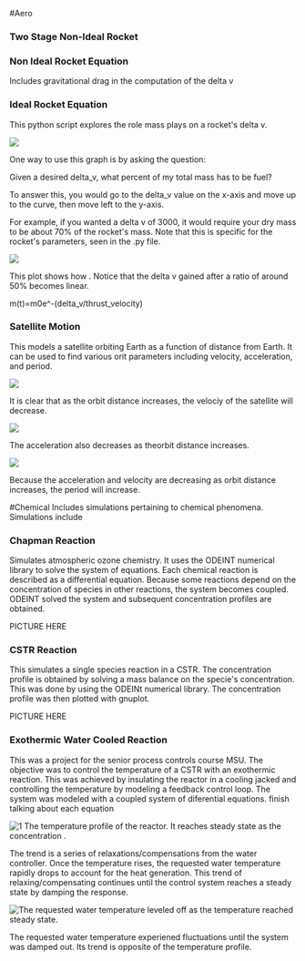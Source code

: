 #Aero

### Two Stage Non-Ideal Rocket

### Non Ideal Rocket Equation

Includes gravitational drag in the computation of the delta v

### Ideal Rocket Equation

This python script explores the role mass plays on a rocket's delta v.

![](https://github.com/ThomasThelen/Simulations/blob/master/Aero/Ideal%20Rocket%20Equation/DryWeight.png)

One way to use this graph is by asking the question:

Given a desired delta_v, what percent of my total mass has to be fuel? 

To answer this, you would go to the delta_v value on the x-axis and move up to the curve, then move left to the y-axis.

For example, if you wanted a delta v of 3000, it would require your dry mass to be about 70% of the rocket's mass. Note that this is specific for the rocket's parameters, seen in the .py file.



![](https://github.com/ThomasThelen/Simulations/blob/master/Aero/Ideal%20Rocket%20Equation/MassRatio.png?raw=true)

This plot shows how . Notice that the delta v gained after a ratio of around 50% becomes linear. 



m(t)=m0e^-(delta_v/thrust_velocity)

### Satellite Motion

This models a satellite orbiting Earth as a function of distance from Earth. It can be used to find various orit parameters including velocity, acceleration, and period.



![](https://github.com/ThomasThelen/Simulations/blob/master/Aero/Satellite%20Motion/figure_1.png?raw=true)

It is clear that as the orbit distance increases, the velociy of the satellite will decrease.

![](https://github.com/ThomasThelen/Simulations/blob/master/Aero/Satellite%20Motion/figure_1-1.png)

The acceleration also decreases as theorbit distance increases.

![](https://github.com/ThomasThelen/Simulations/blob/master/Aero/Satellite%20Motion/figure_1-2.png?raw=true)

Because the acceleration and velocity are decreasing as orbit distance increases, the period will increase. 




#Chemical
Includes simulations pertaining to chemical phenomena. Simulations include

### Chapman Reaction

Simulates atmospheric ozone chemistry. It uses the ODEINT numerical library to solve the system of equations. Each chemical reaction is described as a differential equation. Because some reactions depend on the concentration of species in other reactions, the system becomes coupled. ODEINT solved the system and subsequent concentration profiles are obtained.

PICTURE HERE

### CSTR Reaction

This simulates a single species reaction in a CSTR. The concentration profile is obtained by solving a mass balance on the specie's concentration. This was done by using the ODEINt numerical library. The concentration profile was then plotted with gnuplot.

PICTURE HERE

### Exothermic Water Cooled Reaction

This was a project for the senior process controls course MSU. The objective was to control the temperature of a CSTR with an exothermic reaction. This was achieved by insulating the reactor in a cooling jacked and controlling the temperature by modeling a feedback control loop. The system was modeled with a coupled system of diferential equations. finish talking about each equation

![1 The temperature profile of the reactor. It reaches steady state as the concentration .](http://imgur.com/VPHMm1w.jpg)

The trend is a series of relaxations/compensations from the water controller. Once the temperature rises, the requested water temperature rapidly drops to account for the heat generation. This trend of relaxing/compensating continues until the control system reaches a steady state by damping the response.

![The requested water temperature leveled off as the temperature reached steady state.](http://imgur.com/ltsVuBK.jpg)

The requested water temperature experiened fluctuations until the system was damped out. Its trend is opposite of the temperature profile.

